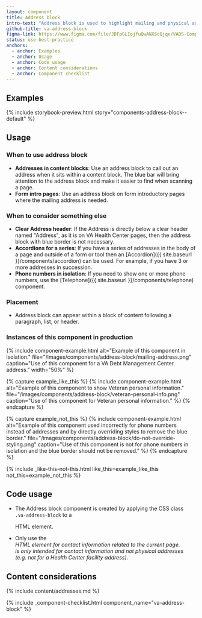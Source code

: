 ```yaml
---
layout: component
title: Address block
intro-text: "Address block is used to highlight mailing and physical addresses and contact information for VA facilities (with some notable exceptions). It can also be used to display personal information we may have for a Veteran."
github-title: va-address-block
figma-link: https://www.figma.com/file/JDFpGLIojfuQwANXScQjqe/VADS-Component-Example-Library?type=design&node-id=1102%3A9228&mode=design&t=J32RmU6Fjbjuh9bD-1
status: use-best-practice
anchors:
  - anchor: Examples
  - anchor: Usage
  - anchor: Code usage
  - anchor: Content considerations
  - anchor: Component checklist
---
```


## Examples

{% include storybook-preview.html story="components-address-block--default" %}

## Usage

### When to use address block

* **Addresses in content blocks**: Use an address block to call out an address when it sits within a content block. The blue bar will bring attention to the address block and make it easier to find when scanning a page.
* **Form intro pages**: Use an address block on form introductory pages where the mailing address is needed.

### When to consider something else

* **Clear Address header**: If the Address is directly below a clear header named "Address", as it is on VA Health Center pages, then the address block with blue border is not necessary.
* **Accordions for a series**: If you have a series of addresses in the body of a page and outside of a form or tool then an [Accordion]({{ site.baseurl }}/components/accordion) can be used. For example, if you have 3 or more addresses in succession.  
* **Phone numbers in isolation**: If you need to show one or more phone numbers, use the [Telephone]({{ site.baseurl }}/components/telephone) component.

### Placement

* Address block can appear within a block of content following a paragraph, list, or header.


### Instances of this component in production

{% include component-example.html alt="Example of this component in isolation." file="/images/components/address-block/mailing-address.png" caption="Use of this component for a VA Debt Management Center address." width="50%" %}

{% capture example_like_this %}
  {% include component-example.html alt="Example of this component to show Veteran personal information." file="/images/components/address-block/veteran-personal-info.png" caption="Use of this component for Veteran personal information." %}
{% endcapture %}


{% capture example_not_this %}
  {% include component-example.html alt="Example of this component used incorrectly for phone numbers instead of addresses and by directly overriding styles to remove the blue border." file="/images/components/address-block/do-not-override-styling.png" caption="Use of this component is not for phone numbers in isolation and the blue border should not be removed." %}
{% endcapture %}

{% include _like-this-not-this.html like_this=example_like_this not_this=example_not_this %}

## Code usage

* The Address block component is created by applying the CSS class <code>.va-address-block</code> to a <code><p></code> HTML element.
* Only use the <a href="https://developer.mozilla.org/en-US/docs/Web/HTML/Element/address"><code><address></code></a> HTML element for contact information related to the current page. <code><address></code> is only intended for contact information and not physical addresses (e.g. not for a Health Center facility address).


## Content considerations

{% include content/addresses.md %}

{% include _component-checklist.html component_name="va-address-block" %}